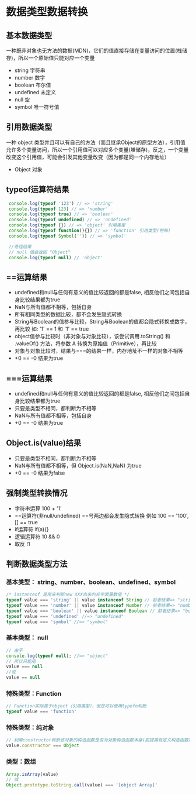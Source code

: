 # 数据类型数据转换

## 基本数据类型
一种既非对象也无方法的数据(MDN)，它们的值直接存储在变量访问的位置(栈储存)，所以一个原始值只能对应一个变量
- string 字符串
- number 数字
- boolean 布尔值
- undefined 未定义
- null 空
- symbol 唯一符号值

## 引用数据类型
一种 object 类型并且可以有自己的方法（而且继承Object的原型方法），引用值允许多个变量访问，所以一个引用值可以对应多个变量(堆储存)，反之，一个变量改变这个引用值，可能会引发其他变量改变（因为都是同一个内存地址）
- Object 对象

## typeof运算符结果
```js
 console.log(typeof '123') // => 'string'
 console.log(typeof 123) // => 'number'
 console.log(typeof true) // => 'boolean'
 console.log(typeof undefined) // => 'undefined'
 console.log(typeof {}) // => 'object' 引用类型
 console.log(typeof function(){}) // => 'function' 引用类型(特殊)
 console.log(typeof Symbol('')) // => 'symbol'

 //奇怪结果
 // null 值会返回 "Object"
 console.log(typeof null) // 'object'
```
## ==运算结果
- undefined和null与任何有意义的值比较返回的都是false, 相反他们之间包括自身比较结果都为true
- NaN与所有值都不相等，包括自身
- 所有相同类型的数据比较，都不会发生隐式转换
- String与Boolean的值参与比较，String与Boolean的值都会隐式转换成数字，再比较 如: '1' == 1 和 '1' == true
- object值参与比较时（非对象与对象比较），该尝试调用.toString() 和 .valueOf() 方法，将参数 A 转换为原始值（Primitive），再比较
- 对象与对象比较时，结果与===的结果一样，内存地址不一样的对象不相等
- +0 == -0 结果为true

## ===运算结果
 - undefined和null与任何有意义的值比较返回的都是false, 相反他们之间包括自身比较结果都为true
 - 只要是类型不相同，都判断为不相等
 - NaN与所有值都不相等，包括自身
 - +0 == -0 结果为true

## Object.is(value)结果
 - 只要是类型不相同，都判断为不相等
 - NaN与所有值都不相等，但 Object.is(NaN,NaN) 为true
 - +0 == -0 结果为false
## 强制类型转换情况
 - 字符串运算 100 + '1'
 - ==运算符(非null/undefined) ==号两边都会发生隐式转换  例如 100 == '100', [] == true
 - if运算符 if(a){}
 - 逻辑运算符 10 && 0
 - 取反 !1

## 判断数据类型方法
### 基本类型： string、number、boolean、undefined、symbol
```js
/* instanceof 是用来判断new XXX出来的非字面量数值 */
typeof value === 'string' || value instanceof String // 前者结果=> "string"
typeof value === 'number' || value instanceof Number // 前者结果=> "number"
typeof value === 'boolean' || value instanceof Boolean // 前者结果=> "boolean"
typeof value === 'undefined' //=> "undefined"
typeof value === 'symbol' //=> "symbol"
```

### 基本类型： null
```js
// 由于
console.log(typeof null); //=> "object"
// 所以只能用
value === null 
//或 
value == null
```

### 特殊类型：Function
```js
// Function实际属于object（引用类型），但是可以使用typefo判断
typeof value === 'function'
```

### 特殊类型：纯对象
```js
// 利用constructor判断该对象的构造函数是否为对象构造函数本身(前提类有定义构造函数)
value.constructor === Object
```

### 类型：数组
```js
Array.isArray(value)
// 或
Object.prototype.toString.call(value) === '[object Array]'
```